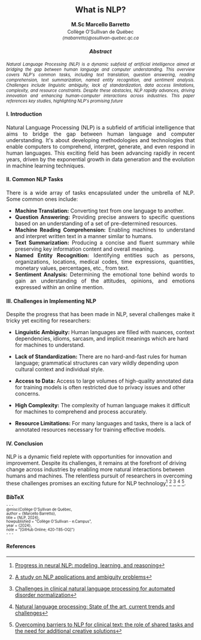 <h2 style="text-align:center;">What is NLP?</h2>
<p style="text-align:center;"><strong>M.Sc Marcello Barretto</strong></p>
<p style="text-align:center; font-size: 0.9em; margin-top: -10px;">Collège O'Sullivan de Québec</p>
<p style="text-align:center;font-size: 0.8em; margin-top: -10px;font-style:italic;">{mabarretto}@osullivan-quebec.qc.ca</p>
<h4 style="text-align:center; font-weight:bold;font-style:italic;">Abstract</h4>
<p style="text-align:justify; font-size:0.8em; font-style:italic;">Natural Language Processing (NLP) is a dynamic subfield of artificial intelligence aimed at bridging the gap between human language and computer understanding. This overview covers NLP's common tasks, including text translation, question answering, reading comprehension, text summarization, named entity recognition, and sentiment analysis. Challenges include linguistic ambiguity, lack of standardization, data access limitations, complexity, and resource constraints. Despite these obstacles, NLP rapidly advances, driving innovation and enhancing human-computer interactions across industries. This paper references key studies, highlighting NLP's promising future</p>

#### I. Introduction

<p style="text-align:justify;font-size;">Natural Language Processing (NLP) is a subfield of artificial intelligence that aims to bridge the gap between human language and computer understanding. It's about developing methodologies and technologies that enable computers to comprehend, interpret, generate, and even respond in human languages. This exciting field has been advancing rapidly in recent years, driven by the exponential growth in data generation and the evolution in machine learning techniques.</p>


#### II. Common NLP Tasks

<p style="text-align:justify; font-size;">
There is a wide array of tasks encapsulated under the umbrella of NLP. Some common ones include:
<ul style="text-align:justify; font-size;">
<li><strong>Machine Translation:</strong> Converting text from one language to another.</li>
<li><strong>Question Answering:</strong> Providing precise answers to specific questions based on an understanding of a set of pre-determined resources.</li>
<li><strong>Machine Reading Comprehension:</strong> Enabling machines to understand and interpret written text in a manner similar to humans.</li>
<li><strong>Text Summarization:</strong> Producing a concise and fluent summary while preserving key information content and overall meaning.</li>
<li><strong>Named Entity Recognition:</strong> Identifying entities such as persons, organizations, locations, medical codes, time expressions, quantities, monetary values, percentages, etc., from text.</li>
<li><strong>Sentiment Analysis:</strong> Determining the emotional tone behind words to gain an understanding of the attitudes, opinions, and emotions expressed within an online mention.</li>
</ul>

#### III. Challenges in Implementing NLP

<p style="text-align:justify; font-size;">
Despite the progress that has been made in NLP, several challenges make it tricky yet exciting for researchers:

- **Linguistic Ambiguity:** Human languages are filled with nuances, context dependencies, idioms, sarcasm, and implicit meanings which are hard for machines to understand.

- **Lack of Standardization:** There are no hard-and-fast rules for human language; grammatical structures can vary wildly depending upon cultural context and individual style.

- **Access to Data:** Access to large volumes of high-quality annotated data for training models is often restricted due to privacy issues and other concerns.

- **High Complexity:** The complexity of human language makes it difficult for machines to comprehend and process accurately.

- **Resource Limitations:** For many languages and tasks, there is a lack of annotated resources necessary for training effective models.

#### IV. Conclusion

NLP is a dynamic field replete with opportunities for innovation and improvement. Despite its challenges, it remains at the forefront of driving change across industries by enabling more natural interactions between humans and machines. The relentless pursuit of researchers in overcoming these challenges promises an exciting future for NLP technology[^1^] [^2^] [^3^] [^4^] [^5^].

#### BibTeX

<p style="font-size: 0.7em; margin-top: -10px;">
- - - </p>

<p style="font-size: 0.7em; margin-top: -10px;">
@misc{Collège O'Sullivan de Québec,</p>
<p style="font-size: 0.7em; margin-top: -10px;">
  author = {Marcello Barretto},</p>
<p style="font-size: 0.7em; margin-top: -10px;">
  title = {NLP, 2024},</p>
<p style="font-size: 0.7em; margin-top: -10px;">
  howpublished = "Collège O'Sullivan - e.Campus",</p>
<p style="font-size: 0.7em; margin-top: -10px;">
  year = {2024},</p>
<p style="font-size: 0.7em; margin-top: -10px;">
  note = "[GitHub Online; 420-T85-OQ]"}</p>

<p style="font-size: 0.7em; margin-top: -10px;">
- - - </p>

#### References

[^1^]: [Progress in neural NLP: modeling, learning, and reasoning](https://www.sciencedirect.com/science/article/pii/S2095809919304928)
[^2^]: [A study on NLP applications and ambiguity problems](https://www.jatit.org/volumes/Vol96No6/4Vol96No6.pdf)
[^3^]: [Challenges in clinical natural language processing for automated disorder normalization](https://www.sciencedirect.com/science/article/pii/S1532046415001501)
[^4^]: [Natural language processing: State of the art, current trends and challenges](https://link.springer.com/article/10.1007/s11042-022-13428-4)
[^5^]: [Overcoming barriers to NLP for clinical text: the role of shared tasks and the need for additional creative solutions](https://academic.oup.com/jamia/article-abstract/18/5/540/829390)


